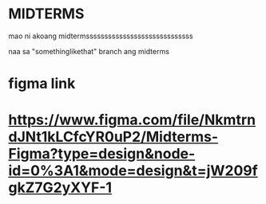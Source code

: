 # MIDTERMS
mao ni akoang midtermsssssssssssssssssssssssssssss

naa sa "somethinglikethat" branch ang midterms

# figma link
# https://www.figma.com/file/NkmtrndJNt1kLCfcYR0uP2/Midterms-Figma?type=design&node-id=0%3A1&mode=design&t=jW209fgkZ7G2yXYF-1
